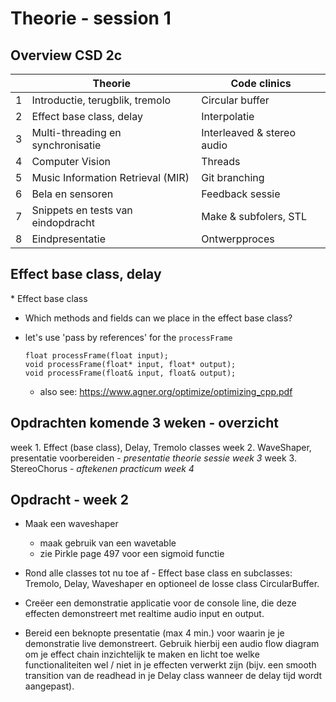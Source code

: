 
# Theorie - session 1

## Overview CSD 2c
|   | Theorie                             |Code clinics               |
|---|---|---|
| 1 | Introductie, terugblik, tremolo     |Circular buffer            |
| 2 | Effect base class, delay            |Interpolatie               |
| 3 | Multi-threading en synchronisatie   |Interleaved & stereo audio |
| 4 | Computer Vision                     |Threads                    |
| 5 | Music Information Retrieval (MIR)   |Git branching              |
| 6 | Bela en sensoren                    |Feedback sessie            |
| 7 | Snippets en tests van eindopdracht  |Make & subfolers, STL      |
| 8 | Eindpresentatie                     |Ontwerpproces              |

## Effect base class, delay

* Effect base class
  * Which methods and fields can we place in the effect base class?

  * let's use 'pass by references' for the `processFrame`

        float processFrame(float input);        
        void processFrame(float* input, float* output);
        void processFrame(float& input, float& output);

    * also see: https://www.agner.org/optimize/optimizing_cpp.pdf





## Opdrachten komende 3 weken - overzicht
week 1. Effect (base class), Delay, Tremolo classes
week 2. WaveShaper, presentatie voorbereiden - *presentatie theorie sessie week 3*
week 3. StereoChorus - *aftekenen practicum week 4*

## Opdracht - week 2
* Maak een waveshaper
  * maak gebruik van een wavetable
  * zie Pirkle page 497 voor een sigmoid functie

* Rond alle classes tot nu toe af - Effect base class en subclasses: Tremolo, Delay, Waveshaper en optioneel de losse class CircularBuffer.

* Creëer een demonstratie applicatie voor de console line, die deze effecten demonstreert met realtime audio input en output.

* Bereid een beknopte presentatie (max 4 min.) voor waarin je je demonstratie live
demonstreert. Gebruik hierbij een audio flow diagram om je effect chain inzichtelijk te maken en licht toe welke functionaliteiten wel / niet in je effecten verwerkt zijn (bijv. een smooth transition van de readhead in je Delay class wanneer de delay tijd wordt aangepast).
